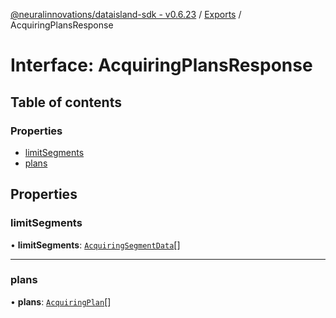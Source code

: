 [@neuralinnovations/dataisland-sdk - v0.6.23](../../README.md) / [Exports](../modules.md) / AcquiringPlansResponse

# Interface: AcquiringPlansResponse

## Table of contents

### Properties

- [limitSegments](AcquiringPlansResponse.md#limitsegments)
- [plans](AcquiringPlansResponse.md#plans)

## Properties

### limitSegments

• **limitSegments**: [`AcquiringSegmentData`](AcquiringSegmentData.md)[]

___

### plans

• **plans**: [`AcquiringPlan`](AcquiringPlan.md)[]
